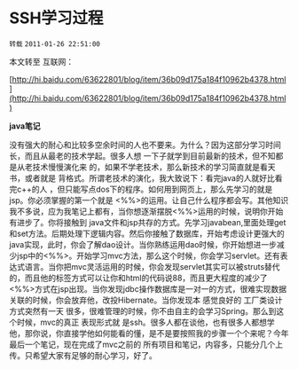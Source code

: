 # SSH学习过程

`转载` `2011-01-26 22:51:00`

本文转至 互联网：

[http://hi.baidu.com/63622801/blog/item/36b09d175a184f10962b4378.html](http://hi.baidu.com/63622801/blog/item/36b09d175a184f10962b4378.html)

**java笔记**

没有强大的耐心和比较多空余时间的人也不要来。为什么？因为这部分学习时间长，而且从最老的技术学起。很多人想 一下子就学到目前最新的技术，但不知都是从老技术慢慢演化来 的，如果不学老技术，那么新技术的学习简直就是看天书，或者就是 背格式。所谓老技术的演化，我大致说下：看完java的人就好比看完c++的人 ，但只能写点dos下的程序。如何用到网页上，那么先学习的就是jsp。你必须掌握的第一个就是 <%%>的运用。让自己什么程序都会写。其他知识我不多说，应为我笔记上都有，当你想逐渐摆脱<%%>运用的时候，说明你开始有进步了。你将接触到 java文件和jsp共存的方式。先学习javabean,里面处理get和set方法。后期处理下逻辑内容。然后你接触了数据库，开始考虑设计更强大的java实现，此时，你会了解dao设计。当你熟练运用dao时候，你开始想进一步减少jsp中的<%%>。开始学习mvc方法，那么这个时候，你会学习servlet。还有表达式语言。当你把mvc灵活运用的时候，你会发现servlet其实可以被struts替代的，而且他的标签方式可以让你和html的代码说88，而且更大程度的减少了<%%>方式在jsp出现。当你发现jdbc操作数据库是一对一的方式，很难实现数据关联的时候，你会放弃他，改投Hibernate。当你发现本 感觉良好的 工厂类设计方式突然有一天 很多，很难管理的时候，你不由自主的会学习Spring。那么到这个时候，mvc的真正 表现形式就 是ssh。很多人都在谈他，也有很多人都想学他，那你说，你直接学他如何能看的懂，是不是要按照我的步骤一个个来呢？今年最后一个笔记，现在完成了mvc之前的 所有项目和笔记，内容多，只能分几个上传。只希望大家有足够的耐心学习，好了。


